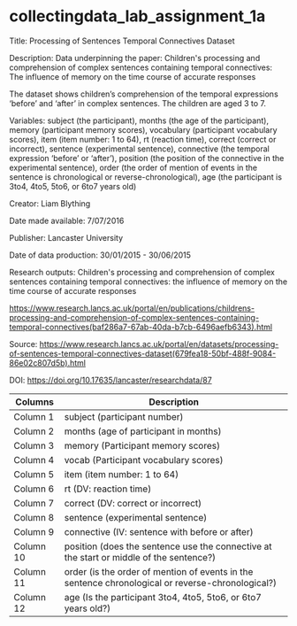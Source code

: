 # collectingdata_lab_assignment_1a

Title: Processing of Sentences Temporal Connectives Dataset

Description:
Data underpinning the paper: Children's processing and comprehension of complex sentences containing temporal connectives: The influence of memory on the time course of accurate responses

The dataset shows children’s comprehension of the temporal expressions ‘before’ and ‘after’ in complex sentences. The children are aged 3 to 7.

Variables:
subject (the participant), months (the age of the participant), memory (participant memory scores), vocabulary (participant vocabulary scores), item (item number: 1 to 64), rt (reaction time), correct (correct or incorrect), sentence (experimental sentence), connective (the temporal expression ‘before’ or ‘after’), position (the position of the connective in the experimental sentence), order (the order of mention of events in the sentence is chronological or reverse-chronological), age (the participant is 3to4, 4to5, 5to6, or 6to7 years old)

Creator: Liam Blything

Date made available: 7/07/2016

Publisher: Lancaster University

Date of data production: 30/01/2015 - 30/06/2015

Research outputs:
Children's processing and comprehension of complex sentences containing temporal connectives: the influence of memory on the time course of accurate responses

https://www.research.lancs.ac.uk/portal/en/publications/childrens-processing-and-comprehension-of-complex-sentences-containing-temporal-connectives(baf286a7-67ab-40da-b7cb-6496aefb6343).html

Source: https://www.research.lancs.ac.uk/portal/en/datasets/processing-of-sentences-temporal-connectives-dataset(679fea18-50bf-488f-9084-86e02c807d5b).html

DOI: https://doi.org/10.17635/lancaster/researchdata/87


| Columns | Description |
| ------------- | ------------- |
|Column 1 |subject (participant number)|
|Column 2 |months (age of participant in months)|
|Column 3 |memory (Participant memory scores)|
|Column 4 |vocab (Participant vocabulary scores)|
|Column 5 |item (item number: 1 to 64)|
|Column 6 |rt (DV: reaction time)|
|Column 7 |correct (DV: correct or incorrect)|
|Column 8 |sentence (experimental sentence)|
|Column 9 |connective (IV: sentence with before or after)|
|Column 10 |position (does the sentence use the connective at the start or middle of the sentence?)|
|Column 11 |order (is the order of mention of events in the sentence chronological or reverse-chronological?)|
|Column 12 |age (Is the participant 3to4, 4to5, 5to6, or 6to7 years old?)|
